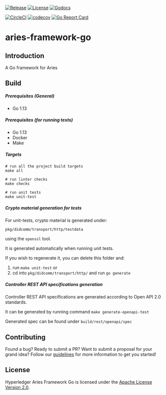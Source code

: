 [![Release](https://img.shields.io/github/release/hyperledger/aries-framework-go.svg?style=flat-square)](https://github.com/hyperledger/aries-framework-go/releases/latest)
[![License](https://img.shields.io/badge/License-Apache%202.0-blue.svg)](https://raw.githubusercontent.com/trustbloc/aries-framework-go/master/LICENSE)
[![Godocs](https://img.shields.io/badge/godoc-reference-blue.svg)](https://godoc.org/github.com/hyperledger/aries-framework-go)

[![CircleCI](https://circleci.com/gh/hyperledger/aries-framework-go.svg?style=svg)](https://circleci.com/gh/hyperledger/aries-framework-go)
[![codecov](https://codecov.io/gh/hyperledger/aries-framework-go/branch/master/graph/badge.svg)](https://codecov.io/gh/hyperledger/aries-framework-go)
[![Go Report Card](https://goreportcard.com/badge/github.com/hyperledger/aries-framework-go)](https://goreportcard.com/report/github.com/hyperledger/aries-framework-go)

# aries-framework-go

## Introduction
A Go framework for Aries

## Build
##### Prerequisites (General)
- Go 1.13

##### Prerequisites (for running tests)
- Go 1.13
- Docker
- Make

##### Targets
```
# run all the project build targets
make all

# run linter checks
make checks

# run unit tests
make unit-test
```

##### Crypto material generation for tests
For unit-tests, crypto material is generated under:

`pkg/didcomm/transport/http/testdata`

using the `openssl` tool. 

It is generated automatically when running unit tests. 

If you wish to regenerate it, you can delete this folder and:
1. run `make unit-test`
 or
2. cd into `pkg/didcomm/transport/http/` and run `go generate`

##### Controller REST API specifications generation
Controller REST API specifications are generated according to Open API 2.0 standards.

It can be generated by running command `make generate-openapi-test`

Generated spec can be found under 
`build/rest/openapi/spec`

## Contributing

Found a bug? Ready to submit a PR? Want to submit a proposal for your grand
idea? Follow our [guidelines](.github/CONTRIBUTING.md) for more information
to get you started!

## License

Hyperledger Aries Framework Go is licensed under the [Apache License Version 2.0](LICENSE).

